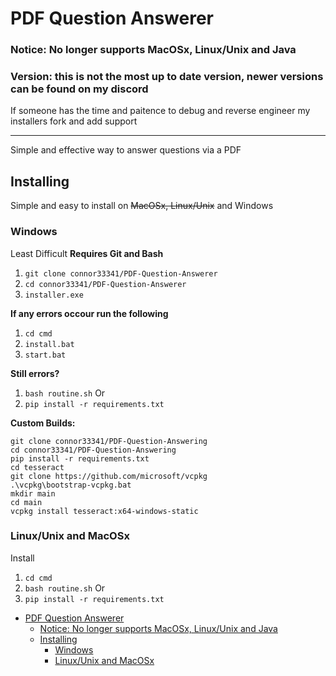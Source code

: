 # PDF Question Answerer
### Notice: No longer supports MacOSx, Linux/Unix and Java
### Version: this is not the most up to date version, newer versions can be found on my discord
If someone has the time and paitence to debug and reverse engineer my installers fork and add support

---

Simple and effective way to answer questions via a PDF

## Installing
Simple and easy to install on ~~MacOSx, Linux/Unix~~ and Windows

### Windows
Least Difficult
**Requires Git and Bash**
1. `git clone connor33341/PDF-Question-Answerer`
2. `cd connor33341/PDF-Question-Answerer`
3. `installer.exe`

**If any errors occour run the following**
1. `cd cmd`
2. `install.bat`
3. `start.bat`
   
**Still errors?**
1. `bash routine.sh`
Or
1. `pip install -r requirements.txt`

**Custom Builds:**
```
git clone connor33341/PDF-Question-Answering
cd connor33341/PDF-Question-Answering
pip install -r requirements.txt
cd tesseract
git clone https://github.com/microsoft/vcpkg
.\vcpkg\bootstrap-vcpkg.bat
mkdir main
cd main
vcpkg install tesseract:x64-windows-static
```

### Linux/Unix and MacOSx
Install
1. `cd cmd`
2. `bash routine.sh`
Or
1. `pip install -r requirements.txt`

- [PDF Question Answerer](#pdf-question-answerer)
    - [Notice: No longer supports MacOSx, Linux/Unix and Java](#notice-no-longer-supports-macosx-linuxunix-and-java)
  - [Installing](#installing)
    - [Windows](#windows)
    - [Linux/Unix and MacOSx](#linuxunix-and-macosx)

 
